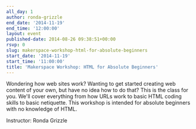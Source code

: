 ```yaml
---
all_day: 1
author: ronda-grizzle
end_date: '2014-11-19'
end_time: '12:00:00'
layout: event
published-date: 2014-08-26 09:38:51+00:00
rsvp: 0
slug: makerspace-workshop-html-for-absolute-beginners
start_date: '2014-11-19'
start_time: '11:00:00'
title: 'Makerspace Workshop: HTML for Absolute Beginners'
---
```


Wondering how web sites work? Wanting to get started creating web content of your own, but have no idea how to do that? This is the class for you. We'll cover everything from how URLs work to basic HTML coding skills to basic netiquette. This workshop is intended for absolute beginners with no knowledge of HTML.

Instructor: Ronda Grizzle
